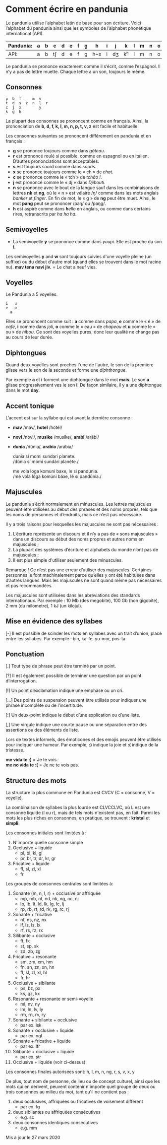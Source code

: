 ﻿# Comment écrire en pandunia

Le pandunia utilise l’alphabet latin de base pour son écriture. Voici l’alphabet du pandunia ainsi que les symboles de l’alphabet phonétique international (API).

| Pandunia: | a | b | c | d | e | f | g | h | i | j | k | l | m | n | o | p | r | s | t | u | v | x | y | z |
|-----------|---|---|---|---|---|---|---|---|---|---|---|---|---|---|---|---|---|---|---|---|---|---|---|---|
| API: | a | b | tʃ | d | e | f | g | h~x | i | dʒ | kʰ | l | m | n | o | pʰ | r~ɹ | s | tʰ | u | w\~ʋ\~v | ʃ | j | z~dz |

Le pandunia se prononce exactement comme il s’écrit, comme l’espagnol. Il n’y a pas de lettre muette. Chaque lettre a un son, toujours le même.


## Consonnes

    p  b  f     m  v
    t  d  s  z  n  l  r
    c  j  x        y
    k  g  h

La plupart des consonnes se prononcent comme en français. Ainsi, la prononciation de **b, d, f, k, l, m, n, p, t, v, z** est facile et habituelle.

Les consonnes suivantes se prononcent différement en pandunia et en français :

- **g** se prononce toujours comme dans _gâteau_.
- **r** est prononcé roulé si possible, comme en espagnol ou en italien. D’autres prononciations sont acceptables.
- **s** est toujours sourd comme dans _souris_. 
- **x** se prononce toujours comme le « ch » de _chat_.
- **c** se prononce comme le « tch » de _tchâo !_.
- **j** est prononcé comme le « dj » dans _Djibouti_.
- **n** se prononce avec le bout de la langue sauf dans les combinaisons de lettres **nk** et **ng**, où le « n » est vélaire /ŋ/ comme dans les mots anglais _banker_ et _finger_. En fin de mot, le « g » de **ng** peut être muet. Ainsi, le mot **pang** peut se prononcer /paŋ/ ou /paŋg/.
- **h** est aspiré comme dans _**h**ello_ en anglais, ou comme dans certains rires, retranscrits par _ha ha ha_.

## Semivoyelles

- La semivoyelle **y** se prononce comme dans _youpi_. Elle est proche du son **i**.

Les semivoyelles **y** and **w** sont toujours suivies d'une voyelle pleine (un suffixe) ou du début d'autre mot (quand elles se trouvent dans le mot racine nu). 
**mav tena navi jiv.** = Le chat a neuf vies.


## Voyelles

Le Pandunia a 5 voyelles.

    i   u
    e   o
      a

Elles se prononcent comme suit : **a** comme dans _papa_, **e** comme le « é » de _café_, **i** comme dans _joli_, **o** comme le « eau » de _chapeau_ et **u** comme le « ou » de  _hibou_. Ce sont des voyelles pures, donc leur qualité ne change pas au cours de leur durée.


## Diphtongues

Quand deux voyelles sont proches l'une de l'autre, le son de la première glisse vers le son de la seconde et forme une  _diphthongue_.

Par exemple **a** et **i** forment  une diphtongue dans le mot **mais**.
Le son **a** glisse progressivement ves le son **i**.
De façon similaire, il y a une diphtongue dans le mot **day**.




## Accent tonique

L’accent est sur la syllabe qui est avant la dernière consonne :

- **mav** /máv/, **hotel** /hotél/
- **novi** /nóvi/, **musike** /musíke/, **arabi** /arábi/
- **dunia** /dúnia/, **arabia** /arábia/

     dunia si momi sundari planete.  
    /dúnia sí mómi sundári planéte./

     me vola loga komuni baxe, le si pandunia.  
    /mé vóla lóga komúni báxe, lé sí pandúnia./


## Majuscules

Le pandunia s’écrit normalement en minuscules. Les lettres majuscules peuvent être utilisées au début des phrases et des noms propres, tels que les noms de personnes et d’endroits, mais ce n’est pas nécessaire.

Il y a trois raisons pour lesquelles les majuscules ne sont pas nécessaires :

1. L’écriture représente un discours et il n’y a pas de « sons majuscules » dans un discours au début des noms propres et autres noms en majuscules ;
2. La plupart des systèmes d’écriture et alphabets du monde n’ont pas de majuscules ;
3. Il est plus simple d'utiliser seulement des minuscules.

Remarque ! Ce n’est pas une erreur d’utiliser des majuscules. Certaines personnes le font machinalement parce qu’elles y ont été habituées dans d’autres langues. Mais les majuscules ne sont quand même pas nécessaires et pas recommandées.

Les majuscules sont utilisées dans les abréviations des standards internationaux. Par exemple : 10 Mb (des megobite), 100 Gb (hon gigobite), 2 mm (du milometre), 1 kJ (un kilojul).


## Mise en évidence des syllabes

[-] Il est possible de scinder les mots en syllabes avec un trait d’union, placé entre les syllabes. Par exemple : bin, ka-fe, yu-mor, pos-ta.


## Ponctuation

[.] Tout type de phrase peut être terminé par un point.

[?] Il est également possible de terminer une question par un point d’interrogation.

[!] Un point d’exclamation indique une emphase ou un cri.

[…] Des points de suspension peuvent être utilisés pour indiquer une phrase incomplète ou de l’incertitude.

[:] Un deux-point indique le début d’une explication ou d’une liste.

[,] Une virgule indique une courte pause ou une séparation entre des assertions ou des éléments de liste.

Lors de textes informels, des émoticones et des emojis peuvent être utilisés pour indiquer une humeur. Par exemple,  **:)** indique la joie et **:(** indique de la tristesse.

**me vida te :)**
= Je te vois.  
**me no vida te :(**
= Je ne te vois pas.


## Structure des mots

La structure la plus commune en Pandunia est CVCV (C = consonne, V = voyelle).

La combinaison de syllabes la plus lourde est CLVCCLVC, où L est une consonne liquide (l ou r), mais de tels mots n'existent pas, en fait. Parmi les mots les plus riches en consonnes, en pratique, se trouvent :  **kristal** et **simpli**.


Les consonnes initiales sont limitées à :

1. N'importe quelle consonne simple
2. Occlusive + liquide
    - pl, bl, kl, gl
    - pr, br, tr, dr, kr, gr
3. Fricative + liquide
    - fl, sl, zl, xl
    - fr

Les groupes de consonnes centrales sont limitées à:

1. Sonante (m, n, l, r) + occlusive or affriquée
    - mp, mb, nt, nd, nk, ng, nc, nj
    - lp, lb, lt, ld, lk, lg, lc, lj
    - rp, rb, rt, rd, rk, rg, rc, rj
2. Sonante + fricative
    - nf, ns, nz, nx
    - lf, ls, ls, lx
    - rf, rs, rz, rx
3. Silibante + occlusive
    - ft, fk
    - st, sp, sk
    - zd, zb, zg
4. Fricative + resonante
    - sm, zm, xm, hm
    - fn, sn, zn, xn, hn
    - fl, sl, zl, xl, hl
    - fr, hr
5. Occlusive + sibilante
    - ps, bz, px
    - ks, gz, kx
6. Resonante + resonante or semi-voyelle
    - ml, nv, ny
    - lm, ln, lv, ly
    - rm, rn, rv, ry
7. Sonante + sibilante + occlusive
    - par ex. lsk
8. Sonante + occlusive + liquide
    - par ex. ngl
9. Sonante + fricative + liquide
    - par ex. lfr
10. Silibante + occlusive + liquide
    - par ex. str
11. Occlusive + liquide (voir ci-dessus)

Les consonnes finales autorisées sont:
h, l, m, n, ng, r, s, v, x, y

De plus, tout nom de personne, de lieu ou de concept culturel, ainsi que les mots qui en dérivent, peuvent contenir n'importe quel groupe de deux ou trois consonnes au milieu du mot, tant qu'il ne contient pas :

1. deux occlusives, affriquées ou fricatives de voisement différent 
    - par ex. fg
2. deux sibilantes ou affriquées consécutives
    - e.g. sc
3. deux consonnes identiques consécutives
    - e.g. mm

Mis à jour le 27 mars 2020
